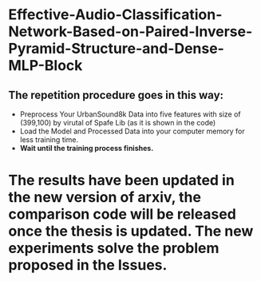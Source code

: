 # Effective-Audio-Classification-Network-Based-on-Paired-Inverse-Pyramid-Structure-and-Dense-MLP-Block
## The repetition procedure goes in this way:
* Preprocess Your UrbanSound8k Data into five features with size of (399,100) by virutal of Spafe Lib (as it is shown in the code)
* Load the Model and Processed Data into your computer memory for less training time.
* **Wait until the training process finishes.**
# The results have been updated in the new version of arxiv, the comparison code will be released once the thesis is updated. The new experiments solve the problem proposed in the Issues.
